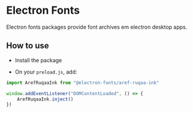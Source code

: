 # Electron Fonts

Electron fonts packages provide font archives em electron desktop apps.

## How to use

* Install the package

* On your `preload.js`, add:

```ts
import ArefRuqaaInk from "@electron-fonts/aref-ruqaa-ink"

window.addEventListener("DOMContentLoaded", () => {
    ArefRuqaaInk.inject()
})
```